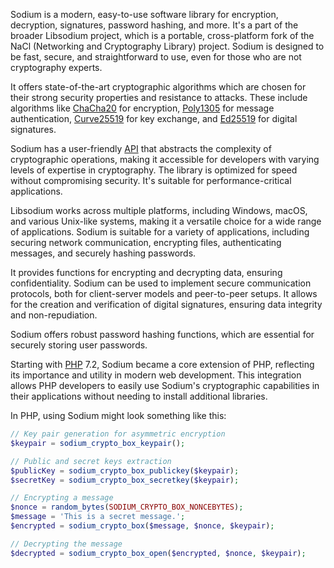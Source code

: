 Sodium is a modern, easy-to-use software library for encryption, decryption, signatures, password hashing, and more. It's a part of the broader Libsodium project, which is a portable, cross-platform fork of the NaCl (Networking and Cryptography Library) project. Sodium is designed to be fast, secure, and straightforward to use, even for those who are not cryptography experts.

It offers state-of-the-art cryptographic algorithms which are chosen for their strong security properties and resistance to attacks. These include algorithms like [ChaCha20](../cryptography/chacha.md) for encryption, [Poly1305](../cryptography/poly.md) for message authentication, [Curve25519](../cryptography/25519.md) for key exchange, and [Ed25519](../cryptography/ed2.md) for digital signatures.

Sodium has a user-friendly [API](../terms/apis.md) that abstracts the complexity of cryptographic operations, making it accessible for developers with varying levels of expertise in cryptography. The library is optimized for speed without compromising security. It's suitable for performance-critical applications.

Libsodium works across multiple platforms, including Windows, macOS, and various Unix-like systems, making it a versatile choice for a wide range of applications. Sodium is suitable for a variety of applications, including securing network communication, encrypting files, authenticating messages, and securely hashing passwords.

It provides functions for encrypting and decrypting data, ensuring confidentiality. Sodium can be used to implement secure communication protocols, both for client-server models and peer-to-peer setups. It allows for the creation and verification of digital signatures, ensuring data integrity and non-repudiation.

Sodium offers robust password hashing functions, which are essential for securely storing user passwords.

Starting with [PHP](../programming/php.md) 7.2, Sodium became a core extension of PHP, reflecting its importance and utility in modern web development. This integration allows PHP developers to easily use Sodium's cryptographic capabilities in their applications without needing to install additional libraries.

In PHP, using Sodium might look something like this:

```php
// Key pair generation for asymmetric encryption
$keypair = sodium_crypto_box_keypair();

// Public and secret keys extraction
$publicKey = sodium_crypto_box_publickey($keypair);
$secretKey = sodium_crypto_box_secretkey($keypair);

// Encrypting a message
$nonce = random_bytes(SODIUM_CRYPTO_BOX_NONCEBYTES);
$message = 'This is a secret message.';
$encrypted = sodium_crypto_box($message, $nonce, $keypair);

// Decrypting the message
$decrypted = sodium_crypto_box_open($encrypted, $nonce, $keypair);
```
